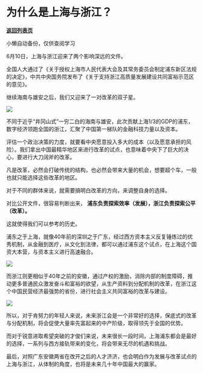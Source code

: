 # 为什么是上海与浙江？

[**返回列表页**](/gzh/政事堂2019)

小懒自动备份，仅供查阅学习

6月10日，上海与浙江迎来了两个影响深远的文件。

  

全国人大通过了《关于授权上海市人民代表大会及其常务委员会制定浦东新区法规的决定》，中共中央国务院发布了《关于支持浙江高质量发展建设共同富裕示范区的意见》。

  

继续海南与雄安之后，我们又迎来了一对改革的双子星。  

  

![](https://mmbiz.qpic.cn/mmbiz_jpg/rxhS23yu8cMw0eTdot3RFicsm41vnib4jpFMs2W2M1u8pzcdwJBMsh3nKIaen7gckAJIlE1PdaDQDaABML6ZEyfw/640?wx_fmt=jpeg)

  

不同于近乎“井冈山式”一穷二白的海南与雄安，此次贡献上海1/3的GDP的浦东，数字经济领跑全国的浙江，汇聚了中国第一梯队的金融科技力量以及资本。

  

评估一个政治决策的力度，就要看中央愿意投入多大的成本（以及愿意承担的风险）。我们拿出中国最精华地区来进行改革的试点，也意味着中央下了巨大的决心，要进行大刀阔斧的改革。  

  

凡是改革，必然会打破传统的结构，也必然会带来大量的机会，想要超个车，一般也就只能选择这些改革的地区。  

  

对于不同的群体来说，就需要搞明白改革的方向，来调整自身的选择。  

  

对比公开文件，很容易判断出来， **浦东负责探索效率（发展），浙江负责探索公平（改革）。**  

  

这就使得我们可以参考的历史。  

  

浦东之于上海，就像40年前的深圳之于广东，经过西方资本主义反复锤炼过的优秀机制，从金融到医疗，从文化到法律，都可以通过浦东这个试点，在上海这个国资大本营，与资本主义进行高速融合。

  

![](https://mmbiz.qpic.cn/mmbiz_png/rxhS23yu8cMw0eTdot3RFicsm41vnib4jp2pFEYc4cMR1FV8T7QfV1u3LciaicGLyPe1ia15NGhqqIOIVwkxKIGRdag/640?wx_fmt=png)

  

而浙江则更相似于40年之前的安徽，通过产权的激励，消除内部的制度障碍，推动更多普通民众激发奋斗和富裕的欲望，从生产资料到分配机制的改革，在浙江这个中国民营经济最强势的省份，进行社会主义共同富裕的改革与建设。

  

![](https://mmbiz.qpic.cn/mmbiz_jpg/rxhS23yu8cMw0eTdot3RFicsm41vnib4jpPjXu8z5Se6GbTC3mMGyaOKBGWY9dbGNDb7DGyylFHFuNo6q2Iv1RgQ/640?wx_fmt=jpeg)

  

所以，对于肯努力的年轻人来说，未来浙江会是一个非常好的选择，保底式的改革与分配机制，将会促使大量率先富起来的中产阶级，取得领先于全国的优势。  

  

而对于锐意进取希望突破的才俊们来说，未来很长一段时间，上海浦东都会是最好的选择，一系列与西方接轨带来的变化，将会带来无尽的机遇和挑战。

  

最后，对照广东安徽两省在改开之后的人才济济，也会明白作为发展与改革试点的上海与浙江，从体制的角度，也将是未来几十年中国最大的赢家。  

  

